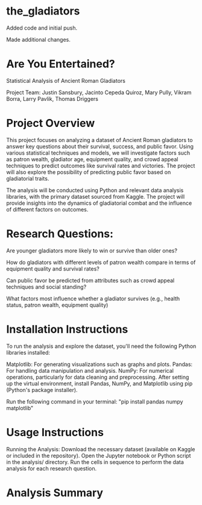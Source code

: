 # the_gladiators

Added code and initial push.

Made additional changes.

# Are You Entertained?

Statistical Analysis of Ancient Roman Gladiators

Project Team:
Justin Sansbury, Jacinto Cepeda Quiroz, Mary Pully, Vikram Borra, Larry Pavlik, Thomas Driggers

# Project Overview
This project focuses on analyzing a dataset of Ancient Roman gladiators to answer key questions about their survival, success, and public favor. Using various statistical techniques and models, we will investigate factors such as patron wealth, gladiator age, equipment quality, and crowd appeal techniques to predict outcomes like survival rates and victories. The project will also explore the possibility of predicting public favor based on gladiatorial traits.

The analysis will be conducted using Python and relevant data analysis libraries, with the primary dataset sourced from Kaggle. The project will provide insights into the dynamics of gladiatorial combat and the influence of different factors on outcomes.

# Research Questions:
Are younger gladiators more likely to win or survive than older ones?

How do gladiators with different levels of patron wealth compare in terms of equipment
quality and survival rates?

Can public favor be predicted from attributes such as crowd
appeal techniques and social standing?

What factors most influence whether a gladiator survives (e.g., health status, patron
wealth, equipment quality)

# Installation Instructions
To run the analysis and explore the dataset, you'll need the following Python libraries installed:

Matplotlib: For generating visualizations such as graphs and plots.
Pandas: For handling data manipulation and analysis.
NumPy: For numerical operations, particularly for data cleaning and preprocessing.
After setting up the virtual environment, install Pandas, NumPy, and Matplotlib using pip (Python's package installer).

Run the following command in your terminal: "pip install pandas numpy matplotlib"

# Usage Instructions
Running the Analysis:
Download the necessary dataset (available on Kaggle or included in the repository).
Open the Jupyter notebook or Python script in the analysis/ directory.
Run the cells in sequence to perform the data analysis for each research question.

# Analysis Summary